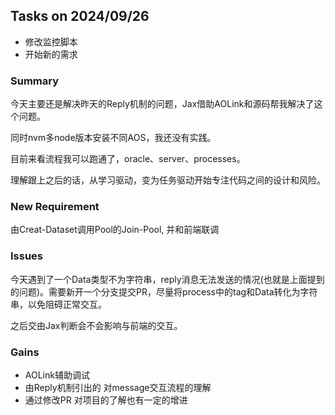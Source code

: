 ## Tasks on 2024/09/26

- 修改监控脚本
- 开始新的需求

### Summary

今天主要还是解决昨天的Reply机制的问题，Jax借助AOLink和源码帮我解决了这个问题。  

同时nvm多node版本安装不同AOS，我还没有实践。

目前来看流程我可以跑通了，oracle、server、processes。

理解跟上之后的话，从学习驱动，变为任务驱动开始专注代码之间的设计和风险。


### New Requirement
由Creat-Dataset调用Pool的Join-Pool, 并和前端联调

### Issues
今天遇到了一个Data类型不为字符串，reply消息无法发送的情况(也就是上面提到的问题)。需要新开一个分支提交PR，尽量将process中的tag和Data转化为字符串，以免阻碍正常交互。

之后交由Jax判断会不会影响与前端的交互。

### Gains
- AOLink辅助调试
- 由Reply机制引出的 对message交互流程的理解
- 通过修改PR 对项目的了解也有一定的增进